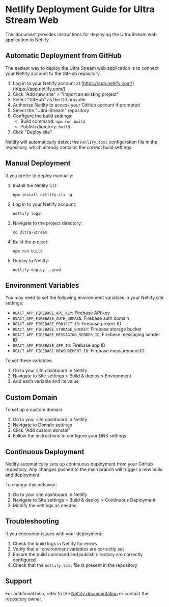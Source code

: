 # Netlify Deployment Guide for Ultra Stream Web

This document provides instructions for deploying the Ultra Stream web application to Netlify.

## Automatic Deployment from GitHub

The easiest way to deploy the Ultra Stream web application is to connect your Netlify account to the GitHub repository:

1. Log in to your Netlify account at [https://app.netlify.com/](https://app.netlify.com/)
2. Click "Add new site" > "Import an existing project"
3. Select "GitHub" as the Git provider
4. Authorize Netlify to access your GitHub account if prompted
5. Select the "Ultra-Stream" repository
6. Configure the build settings:
   - Build command: `npm run build`
   - Publish directory: `build`
7. Click "Deploy site"

Netlify will automatically detect the `netlify.toml` configuration file in the repository, which already contains the correct build settings.

## Manual Deployment

If you prefer to deploy manually:

1. Install the Netlify CLI:
   ```
   npm install netlify-cli -g
   ```

2. Log in to your Netlify account:
   ```
   netlify login
   ```

3. Navigate to the project directory:
   ```
   cd Ultra-Stream
   ```

4. Build the project:
   ```
   npm run build
   ```

5. Deploy to Netlify:
   ```
   netlify deploy --prod
   ```

## Environment Variables

You may need to set the following environment variables in your Netlify site settings:

- `REACT_APP_FIREBASE_API_KEY`: Firebase API key
- `REACT_APP_FIREBASE_AUTH_DOMAIN`: Firebase auth domain
- `REACT_APP_FIREBASE_PROJECT_ID`: Firebase project ID
- `REACT_APP_FIREBASE_STORAGE_BUCKET`: Firebase storage bucket
- `REACT_APP_FIREBASE_MESSAGING_SENDER_ID`: Firebase messaging sender ID
- `REACT_APP_FIREBASE_APP_ID`: Firebase app ID
- `REACT_APP_FIREBASE_MEASUREMENT_ID`: Firebase measurement ID

To set these variables:
1. Go to your site dashboard in Netlify
2. Navigate to Site settings > Build & deploy > Environment
3. Add each variable and its value

## Custom Domain

To set up a custom domain:

1. Go to your site dashboard in Netlify
2. Navigate to Domain settings
3. Click "Add custom domain"
4. Follow the instructions to configure your DNS settings

## Continuous Deployment

Netlify automatically sets up continuous deployment from your GitHub repository. Any changes pushed to the main branch will trigger a new build and deployment.

To change this behavior:
1. Go to your site dashboard in Netlify
2. Navigate to Site settings > Build & deploy > Continuous Deployment
3. Modify the settings as needed

## Troubleshooting

If you encounter issues with your deployment:

1. Check the build logs in Netlify for errors
2. Verify that all environment variables are correctly set
3. Ensure the build command and publish directory are correctly configured
4. Check that the `netlify.toml` file is present in the repository

## Support

For additional help, refer to the [Netlify documentation](https://docs.netlify.com/) or contact the repository owner.